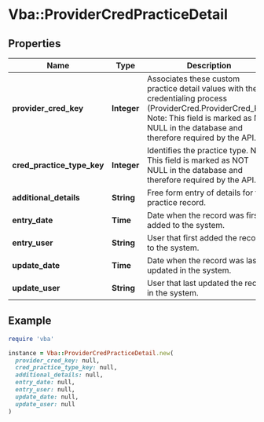 # Vba::ProviderCredPracticeDetail

## Properties

| Name | Type | Description | Notes |
| ---- | ---- | ----------- | ----- |
| **provider_cred_key** | **Integer** | Associates these custom practice detail values with the credentialing process (ProviderCred.ProviderCred_Key) Note: This field is marked as NOT NULL in the database and therefore required by the API. |  |
| **cred_practice_type_key** | **Integer** | Identifies the practice type. Note: This field is marked as NOT NULL in the database and therefore required by the API. |  |
| **additional_details** | **String** | Free form entry of details for this practice record. | [optional] |
| **entry_date** | **Time** | Date when the record was first added to the system. | [optional] |
| **entry_user** | **String** | User that first added the record to the system. | [optional] |
| **update_date** | **Time** | Date when the record was last updated in the system. | [optional] |
| **update_user** | **String** | User that last updated the record in the system. | [optional] |

## Example

```ruby
require 'vba'

instance = Vba::ProviderCredPracticeDetail.new(
  provider_cred_key: null,
  cred_practice_type_key: null,
  additional_details: null,
  entry_date: null,
  entry_user: null,
  update_date: null,
  update_user: null
)
```

